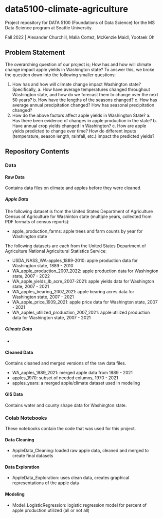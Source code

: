 # data5100-climate-agriculture
Project repository for DATA 5100 (Foundations of Data Science) for the MS Data Science program at Seattle University.

Fall 2022 | Alexander Churchill, Malia Cortez, McKenzie Maidl, Yootaek Oh

## Problem Statement
The overarching question of our project is; How has and how will climate change impact apple yields in Washington state? To answer this, we broke the question down into the following smaller questions:

1. How has and how will climate change impact Washington state? Specifically,
  a. How have average temperatures changed throughout Washington state, and how do we forecast them to change over the next 50 years?
  b. How have the lengths of the seasons changed?
  c. How has average annual precipitation changed? How has seasonal precipitation changed?
2. How do the above factors affect apple yields in Washington State?
  a. Has there been evidence of changes in apple production in the state?
  b. Have annual crop yields changed in Washington?
  c. How are apple yields predicted to change over time? How do different inputs (temperature, season length, rainfall, etc.) impact the predicted yields?

## Repository Contents

### Data

#### Raw Data
Contains data files on climate and apples before they were cleaned.

##### Apple Data
The following dataset is from the United States Department of Agriculture Census of Agriculture for Washinton state (multiple years, collected from PDF formats of census reports):
- apple_production_farms: apple trees and farm counts by year for Washington state

The following datasets are each from the United States Department of Agriculture National Agricultural Statistics Service: 
- USDA_NASS_WA-apples_1889-2010: apple production data for Washington state, 1889 - 2010
- WA_apple_production_2007_2022: apple production data for Washington state, 2007 - 2022
- WA_apple_yields_lb_acre_2007-2021: apple yields data for Washington state, 2007 - 2021
- WA_apples_bearing_2007_2021: apple bearing acres data for Washington state, 2007 - 2021
- WA_apple_price_1909_2021: apple price data for Washington state, 2007 - 2021
- WA_apples_utilized_production_2007_2021: apple utilized production data for Washington state, 2007 - 2021

##### Climate Data
- 

#### Cleaned Data
Contains cleaned and merged versions of the raw data files.

- WA_apples_1889_2021: merged apple data from 1889 - 2021
- apples_1970: subset of needed columns, 1970 - 2021
- apples_years: a merged apple/climate dataset used in modeling

#### GIS Data
Contains water and county shape data for Washington state.

### Colab Notebooks
These notebooks contain the code that was used for this project.

#### Data Cleaning
- AppleData_Cleaning: loaded raw apple data, cleaned and merged to create final datasets

#### Data Exploration
- AppleData_Exploration: uses clean data, creates graphical representations of the apple data

#### Modeling
- Model_LogisticRegression: logistic regression model for percent of apple production utilized (all or not all) 
